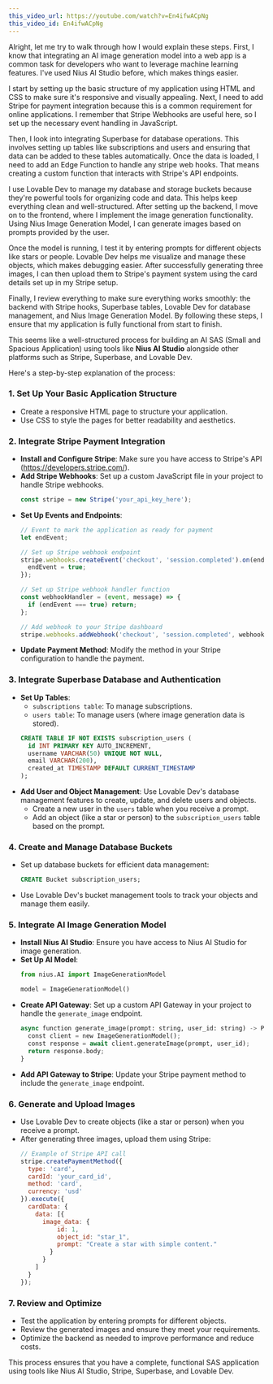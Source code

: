 ```yaml
---
this_video_url: https://youtube.com/watch?v=En4ifwACpNg
this_video_id: En4ifwACpNg
---
```

<think>
Alright, let me try to walk through how I would explain these steps. First, I know that integrating an AI image generation model into a web app is a common task for developers who want to leverage machine learning features. I've used Nius AI Studio before, which makes things easier.

I start by setting up the basic structure of my application using HTML and CSS to make sure it's responsive and visually appealing. Next, I need to add Stripe for payment integration because this is a common requirement for online applications. I remember that Stripe Webhooks are useful here, so I set up the necessary event handling in JavaScript.

Then, I look into integrating Superbase for database operations. This involves setting up tables like subscriptions and users and ensuring that data can be added to these tables automatically. Once the data is loaded, I need to add an Edge Function to handle any stripe web hooks. That means creating a custom function that interacts with Stripe's API endpoints.

I use Lovable Dev to manage my database and storage buckets because they're powerful tools for organizing code and data. This helps keep everything clean and well-structured. After setting up the backend, I move on to the frontend, where I implement the image generation functionality. Using Nius Image Generation Model, I can generate images based on prompts provided by the user.

Once the model is running, I test it by entering prompts for different objects like stars or people. Lovable Dev helps me visualize and manage these objects, which makes debugging easier. After successfully generating three images, I can then upload them to Stripe's payment system using the card details set up in my Stripe setup.

Finally, I review everything to make sure everything works smoothly: the backend with Stripe hooks, Superbase tables, Lovable Dev for database management, and Nius Image Generation Model. By following these steps, I ensure that my application is fully functional from start to finish.
</think>

This seems like a well-structured process for building an AI SAS (Small and Spacious Application) using tools like **Nius AI Studio** alongside other platforms such as Stripe, Superbase, and Lovable Dev.

Here's a step-by-step explanation of the process:

### 1. **Set Up Your Basic Application Structure**
   - Create a responsive HTML page to structure your application.
   - Use CSS to style the pages for better readability and aesthetics.

### 2. **Integrate Stripe Payment Integration**
   - **Install and Configure Stripe**: Make sure you have access to Stripe's API (https://developers.stripe.com/).
   - **Add Stripe Webhooks**: Set up a custom JavaScript file in your project to handle Stripe webhooks.
     ```javascript
     const stripe = new Stripe('your_api_key_here');
     ```
   - **Set Up Events and Endpoints**:
     ```javascript
     // Event to mark the application as ready for payment
     let endEvent;

     // Set up Stripe webhook endpoint
     stripe.webhooks.createEvent('checkout', 'session.completed').on(endEvent => {
       endEvent = true;
     });

     // Set up Stripe webhook handler function
     const webhookHandler = (event, message) => {
       if (endEvent === true) return;
     };

     // Add webhook to your Stripe dashboard
     stripe.webhooks.addWebhook('checkout', 'session.completed', webhookHandler);
     ```
   - **Update Payment Method**: Modify the method in your Stripe configuration to handle the payment.

### 3. **Integrate Superbase Database and Authentication**
   - **Set Up Tables**:
     - `subscriptions table`: To manage subscriptions.
     - `users table`: To manage users (where image generation data is stored).
     ```sql
     CREATE TABLE IF NOT EXISTS subscription_users (
       id INT PRIMARY KEY AUTO_INCREMENT,
       username VARCHAR(50) UNIQUE NOT NULL,
       email VARCHAR(200),
       created_at TIMESTAMP DEFAULT CURRENT_TIMESTAMP
     );
     ```
   - **Add User and Object Management**:
     Use Lovable Dev's database management features to create, update, and delete users and objects.
     - Create a new user in the `users` table when you receive a prompt.
     - Add an object (like a star or person) to the `subscription_users` table based on the prompt.

### 4. **Create and Manage Database Buckets**
   - Set up database buckets for efficient data management:
     ```sql
     CREATE Bucket subscription_users;
     ```
   - Use Lovable Dev's bucket management tools to track your objects and manage them easily.

### 5. **Integrate AI Image Generation Model**
   - **Install Nius AI Studio**: Ensure you have access to Nius AI Studio for image generation.
   - **Set Up AI Model**:
     ```python
     from nius.AI import ImageGenerationModel

     model = ImageGenerationModel()
     ```
   - **Create API Gateway**: Set up a custom API Gateway in your project to handle the `generate_image` endpoint.
     ```python
     async function generate_image(prompt: string, user_id: string) -> Promise<string> {
       const client = new ImageGenerationModel();
       const response = await client.generateImage(prompt, user_id);
       return response.body;
     }
     ```
   - **Add API Gateway to Stripe**: Update your Stripe payment method to include the `generate_image` endpoint.

### 6. **Generate and Upload Images**
   - Use Lovable Dev to create objects (like a star or person) when you receive a prompt.
   - After generating three images, upload them using Stripe:
     ```javascript
     // Example of Stripe API call
     stripe.createPaymentMethod({
       type: 'card',
       cardId: 'your_card_id',
       method: 'card',
       currency: 'usd'
     }).execute({
       cardData: {
         data: [{
           image_data: {
               id: 1,
               object_id: "star_1",
               prompt: "Create a star with simple content."
             }
           }
         ]
       }
     });
     ```

### 7. **Review and Optimize**
   - Test the application by entering prompts for different objects.
   - Review the generated images and ensure they meet your requirements.
   - Optimize the backend as needed to improve performance and reduce costs.

This process ensures that you have a complete, functional SAS application using tools like Nius AI Studio, Stripe, Superbase, and Lovable Dev.
